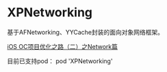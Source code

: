 # XPNetworking
基于AFNetworking、YYCache封装的面向对象网络框架。

[iOS OC项目优化之路（二）之Network篇](https://www.jianshu.com/p/d51cd0ab6551)


目前已支持pod：
pod 'XPNetworking'
